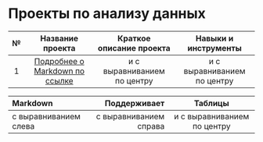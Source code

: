 # Проекты по анализу данных

| № |Название проекта             |Краткое описание проекта     |Навыки и инструменты         |
|:-:|:---------------------------:|:---------------------------:|:---------------------------:|
| 1 | [Подробнее о Markdown по ссылке](https://daringfireball.net/projects/markdown/) | и с выравниванием по центру | и с выравниванием по центру |


| Markdown              | Поддерживает           | Таблицы                     |
| :-------------------- | ---------------------: |:---------------------------:|
| с выравниванием слева | с выравниванием справа | и с выравниванием по центру |

